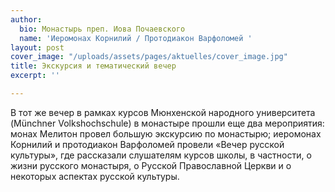 ```yaml
---
author:
  bio: Монастырь преп. Иова Почаевского
  name: 'Иеромонах Корнилий / Протодиакон Варфоломей '
layout: post
cover_image: "/uploads/assets/pages/aktuelles/cover_image.jpg"
title: Экскурсия и тематический вечер
excerpt: ''

---
```

В тот же вечер в рамках курсов Мюнхенской народного университета (Münchner Volkshochschule) в монастыре прошли еще два мероприятия: монах Мелитон провел большую экскурсию по монастырю; иеромонах Корнилий и протодиакон Варфоломей провели «Вечер русской культуры», где рассказали слушателям курсов школы, в частности, о жизни русского монастыря, о Русской Православной Церкви и о некоторых аспектах русской культуры.